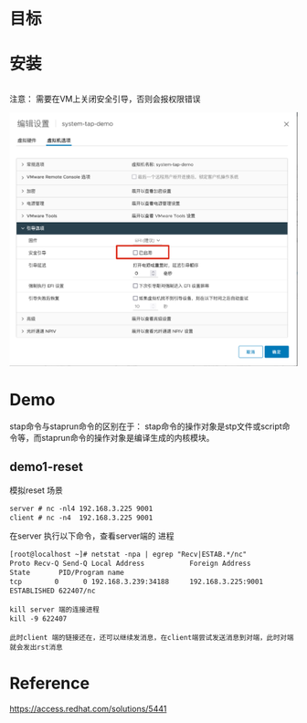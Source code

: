 

# 目标





# 安装



```
```





注意： 需要在VM上关闭安全引导，否则会报权限错误

![image-20231119092948365](./systemtap.assets/image-20231119092948365.png)





# Demo

stap命令与staprun命令的区别在于：
stap命令的操作对象是stp文件或script命令等，而staprun命令的操作对象是编译生成的内核模块。







## demo1-reset

模拟reset 场景

```
server # nc -nl4 192.168.3.225 9001
client # nc -n4  192.168.3.225 9001
```



在server 执行以下命令，查看server端的 进程

```
[root@localhost ~]# netstat -npa | egrep "Recv|ESTAB.*/nc"
Proto Recv-Q Send-Q Local Address           Foreign Address         State       PID/Program name
tcp        0      0 192.168.3.239:34188     192.168.3.225:9001      ESTABLISHED 622407/nc

kill server 端的连接进程
kill -9 622407

此时client 端的链接还在，还可以继续发消息，在client端尝试发送消息到对端，此时对端就会发出rst消息
```













# Reference



https://access.redhat.com/solutions/5441



